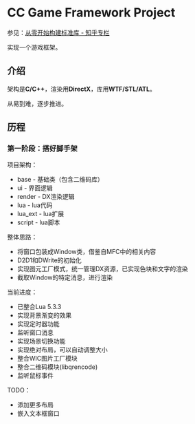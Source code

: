 # CC Game Framework Project

参见：[从零开始构建标准库 - 知乎专栏](https://zhuanlan.zhihu.com/learncpp)

实现一个游戏框架。

## 介绍

架构是**C/C++**，渲染用**DirectX**，库用**WTF/STL/ATL**。

从易到难，逐步推进。

## 历程

### 第一阶段：搭好脚手架

项目架构：

- base - 基础类（包含二维码库）
- ui - 界面逻辑
- render - DX渲染逻辑
- lua - lua代码
- lua_ext - lua扩展
- script - lua脚本

整体思路：

- 将窗口包装成Window类，借鉴自MFC中的相关内容
- D2D1和DWrite的初始化
- 实现图元工厂模式，统一管理DX资源，已实现色块和文字的渲染
- 截取Window的特定消息，进行渲染

当前进度：

- 已整合Lua 5.3.3
- 实现背景渐变的效果
- 实现定时器功能
- 监听窗口消息
- 实现场景切换功能
- 实现绝对布局，可以自动调整大小
- 整合WIC图片工厂模块
- 整合二维码模块(libqrencode)
- 监听鼠标事件

TODO：

- 添加更多布局
- 嵌入文本框窗口
